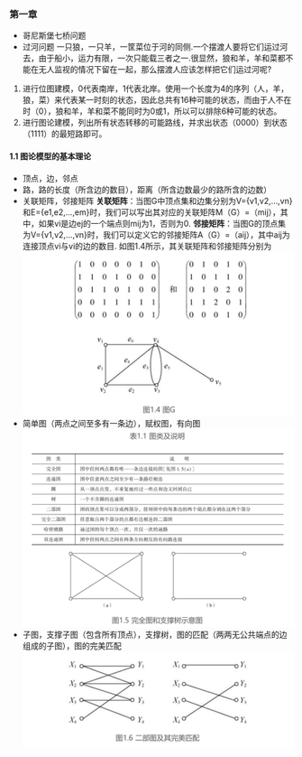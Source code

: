 ### 第一章
* 哥尼斯堡七桥问题
* 过河问题
一只狼，一只羊，一筐菜位于河的同侧.一个摆渡人要将它们运过河去，由于船小，运力有限，一次只能载三者之一.很显然，狼和羊，羊和菜都不能在无人监视的情况下留在一起，那么摆渡人应该怎样把它们运过河呢?
1. 进行位图建模，0代表南岸，1代表北岸。使用一个长度为4的序列（人，羊，狼，菜）来代表某一时刻的状态，因此总共有16种可能的状态，而由于人不在时（0），狼和羊，羊和菜不能同时为0或1，所以可以排除6种可能的状态。
2. 进行图论建模，列出所有状态转移的可能路线，并求出状态（0000）到状态（1111）的最短路即可。

#### 1.1 图论模型的基本理论
* 顶点，边，邻点
* 路，路的长度（所含边的数目），距离（所含边数最少的路所含的边数）
* 关联矩阵，邻接矩阵
**关联矩阵**：当图G中顶点集和边集分别为V={v1,v2,…,vn}和E={e1,e2,…,em}时，我们可以写出其对应的关联矩阵M（G）=（mij），其中，如果vi是边ej的一个端点则mij为1，否则为0.
**邻接矩阵**：当图G的顶点集为V={v1,v2,…,vn}时，我们可以定义它的邻接矩阵A（G）=（aij），其中aij为连接顶点vi与vi的边的数目.
如图1.4所示，其关联矩阵和邻接矩阵分别为
![](images/2023-02-26-11-00-46.png)
* 简单图（两点之间至多有一条边），赋权图，有向图
![](images/2023-02-26-11-06-03.png)
* 子图，支撑子图（包含所有顶点），支撑树，图的匹配（两两无公共端点的边组成的子图），图的完美匹配
![](images/2023-02-26-11-12-05.png)


